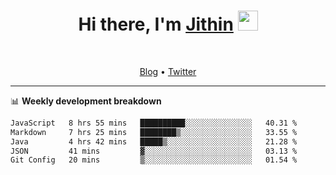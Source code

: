 <h1 align="center">Hi there, I'm <a href="https://jithset.github.io/" target="_blank">Jithin</a> <img
src="https://github.com/blackcater/blackcater/raw/main/images/Hi.gif" height="32" /></h1>

<br />

<p align="center">
  <a href="https://jithset.github.io">Blog</a> •
  <a href="https://twitter.com/jithset">Twitter</a>
</p>

---

📊 **Weekly development breakdown**

<!--START_SECTION:waka-->

```txt
JavaScript   8 hrs 55 mins   ██████████░░░░░░░░░░░░░░░   40.31 %
Markdown     7 hrs 25 mins   ████████▒░░░░░░░░░░░░░░░░   33.55 %
Java         4 hrs 42 mins   █████▒░░░░░░░░░░░░░░░░░░░   21.28 %
JSON         41 mins         ▓░░░░░░░░░░░░░░░░░░░░░░░░   03.13 %
Git Config   20 mins         ▒░░░░░░░░░░░░░░░░░░░░░░░░   01.54 %
```

<!--END_SECTION:waka-->

